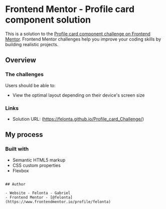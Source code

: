 # Frontend Mentor - Profile card component solution

This is a solution to the [Profile card component challenge on Frontend Mentor](https://www.frontendmentor.io/challenges/profile-card-component-cfArpWshJ). Frontend Mentor challenges help you improve your coding skills by building realistic projects. 


## Overview

### The challenges

Users should be able to:

- View the optimal layout depending on their device's screen size
### Links

- Solution URL: (https://felonta.github.io/Profile_card_Challenge/)

## My process

### Built with

- Semantic HTML5 markup
- CSS custom properties
- Flexbox


```

## Author

- Website - Felonta - Gabriel
- Frontend Mentor - [@felonta](https://www.frontendmentor.io/profile/felonta)

